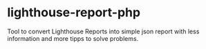 # lighthouse-report-php
Tool to convert Lighthouse Reports into simple json report with less information and more tipps to solve problems.
